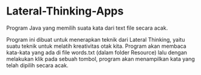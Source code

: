 # Lateral-Thinking-Apps
Program Java yang memilih suata kata dari text file secara acak.

Program ini dibuat untuk menerapkan teknik dari Lateral Thinking, yaitu suatu teknik untuk melatih kreativitas otak kita. Program akan membaca kata-kata yang ada di file words.txt (dalam folder Resource) lalu dengan melakukan klik pada sebuah tombol, program akan menampilkan kata yang telah dipilih secara acak.


